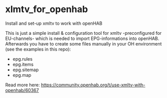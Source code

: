 # xlmtv_for_openhab
Install and set-up xmltv to work with openHAB

This is just a simple install & configuration tool for xmltv -preconfigured for EU-channels- which is needed to import EPG-informations
into openHAB. Afterwards you have to create some files manually in your OH environment (see the examples in this repo):

  - epg.rules
  - epg.items
  - epg.sitemap
  - epg.map

Read more here: https://community.openhab.org/t/use-xmltv-with-openhab/60367
